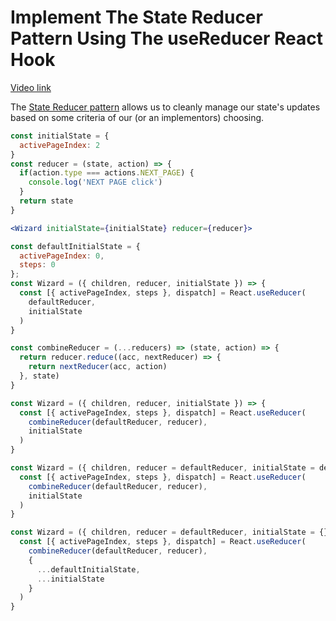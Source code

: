 # Implement The State Reducer Pattern Using The useReducer React Hook

[Video link](https://www.egghead.io/lessons/react-implement-the-state-reducer-pattern-using-the-usereducer-react-hook?pl=build-advanced-components-with-react-hooks-810906cc)

<TimeStamp start="00:02" end="00:07">

The [State Reducer pattern](https://kentcdodds.com/blog/the-state-reducer-pattern-with-react-hooks) allows us to cleanly manage our state's updates based on some criteria of our (or an implementors) choosing.

</TimeStamp>

<TimeStamp start="00:20" end="00:30">

```jsx
const initialState = {
  activePageIndex: 2
}
const reducer = (state, action) => {
  if(action.type === actions.NEXT_PAGE) {
    console.log('NEXT PAGE click')
  }
  return state
}
```

</TimeStamp>

<TimeStamp start="00:33" end="00:38">

```jsx
<Wizard initialState={initialState} reducer={reducer}>
```

</TimeStamp>

<TimeStamp start="00:41" end="00:50">

```jsx
const defaultInitialState = {
  activePageIndex: 0,
  steps: 0
};
const Wizard = ({ children, reducer, initialState }) => {
  const [{ activePageIndex, steps }, dispatch] = React.useReducer(
    defaultReducer,
    initialState
  )
}
```

</TimeStamp>

<TimeStamp start="02:05" end="02:20">

```jsx
const combineReducer = (...reducers) => (state, action) => {
  return reducer.reduce((acc, nextReducer) => {
    return nextReducer(acc, action)
  }, state)
}
```

</TimeStamp>

<TimeStamp start="02:30" end="02:35">

```jsx
const Wizard = ({ children, reducer, initialState }) => {
  const [{ activePageIndex, steps }, dispatch] = React.useReducer(
    combineReducer(defaultReducer, reducer),
    initialState
  )
}
```

</TimeStamp>

<TimeStamp start="03:15" end="03:25">

```jsx
const Wizard = ({ children, reducer = defaultReducer, initialState = defaultInitialState }) => {
  const [{ activePageIndex, steps }, dispatch] = React.useReducer(
    combineReducer(defaultReducer, reducer),
    initialState
  )
}
```

</TimeStamp>

<TimeStamp start="03:50" end="03:55">

```jsx
const Wizard = ({ children, reducer = defaultReducer, initialState = {} }) => {
  const [{ activePageIndex, steps }, dispatch] = React.useReducer(
    combineReducer(defaultReducer, reducer),
    {
      ...defaultInitialState, 
      ...initialState
    }
  )
}
```

</TimeStamp>